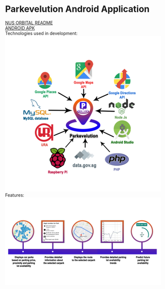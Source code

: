 # Parkevelution Android Application
[NUS ORBITAL README](https://drive.google.com/file/d/1O8xbLF0GKaaEVPsVVvdz6q6cTnTXlBep/view?usp=sharing)  <br /> 
[ANDROID APK](https://drive.google.com/file/d/1y_nFcnE9h5cpq8Yw8n2EpOvP9eufy_Tp/view?usp=sharing)  <br /> 
Technologies used in development:
![alt text](https://github.com/iamabhishek98/Parkevelution_App/blob/master/images/mainapp.png)
Features: 
![alt text](https://github.com/iamabhishek98/Parkevelution_App/blob/master/images/features.png)
